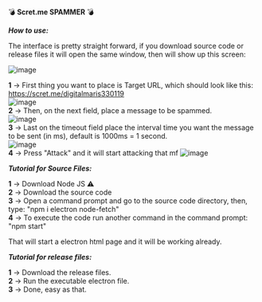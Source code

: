 💣 **Scret.me SPAMMER** 💣

***How to use:***

The interface is pretty straight forward, if you download source code or release files it will open the same window, then will show up this screen:

![image](https://user-images.githubusercontent.com/73448096/221941398-c53c5c61-ed3d-41d7-914a-ab4bfd2e4a47.png)

**1** → First thing you want to place is Target URL, which should look like this:<br>
https://scret.me/digitalmaris330119<br>
![image](https://user-images.githubusercontent.com/73448096/221941497-98f8a723-e42e-4823-aacc-04c1e30d93f2.png)<br>
**2** → Then, on the next field, place a message to be spammed.<br>
![image](https://user-images.githubusercontent.com/73448096/221941547-131fff31-cd09-4267-b620-f98231512361.png)<br>
**3** → Last on the timeout field place the interval time you want the message to be sent (in ms), default is 1000ms = 1 second.<br>
![image](https://user-images.githubusercontent.com/73448096/221941647-a0bc1e5a-c44b-4c84-9bd8-8a9dfe4301fd.png)<br>
**4** → Press "Attack" and it will start attacking that mf
![image](https://user-images.githubusercontent.com/73448096/221941853-8a6cf90b-4191-4f0b-aa0a-3f35030ef896.png)

***Tutorial for Source Files:***

**1** → Download Node JS ⚠<br>
**2** → Download the source code<br>
**3** → Open a command prompt and go to the source code directory, then, type:
"npm i electron node-fetch"<br>
**4** → To execute the code run another command in the command prompt:
"npm start"

That will start a electron html page and it will be working already.

***Tutorial for release files:***

**1** → Download the release files.<br>
**2** → Run the executable electron file.<br>
**3** → Done, easy as that.
